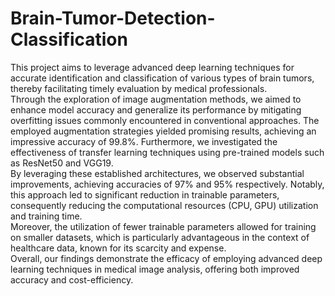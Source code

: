 # Brain-Tumor-Detection-Classification

This project aims to leverage advanced deep learning techniques for accurate identification and classification of various types of brain tumors, thereby facilitating timely evaluation by medical professionals. <br> Through the exploration of image augmentation methods, we aimed to enhance model accuracy and generalize its performance by mitigating overfitting issues commonly encountered in conventional approaches. The employed augmentation strategies yielded promising results, achieving an impressive accuracy of 99.8%. Furthermore, we investigated the effectiveness of transfer learning techniques using pre-trained models such as ResNet50 and VGG19. <br> By leveraging these established architectures, we observed substantial improvements, achieving accuracies of 97% and 95% respectively. Notably, this approach led to significant reduction in trainable parameters, consequently reducing the computational resources (CPU, GPU) utilization and training time. <br> Moreover, the utilization of fewer trainable parameters allowed for training on smaller datasets, which is particularly advantageous in the context of healthcare data, known for its scarcity and expense. <br>Overall, our findings demonstrate the efficacy of employing advanced deep learning techniques in medical image analysis, offering both improved accuracy and cost-efficiency.
